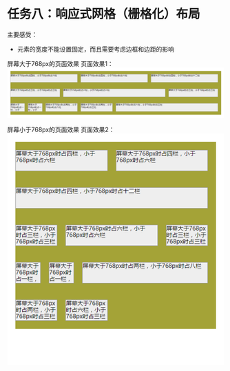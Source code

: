 # 任务八：响应式网格（栅格化）布局

主要感受：
- 元素的宽度不能设置固定，而且需要考虑边框和边距的影响


屏幕大于768px的页面效果
页面效果1：  
![页面效果1](大于768px页面效果.png)

屏幕小于768px的页面效果
页面效果2：  
![页面效果2](小于768px页面效果.png)

